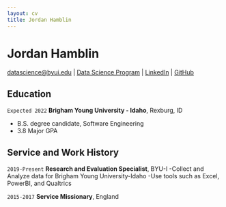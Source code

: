 ```yaml
---
layout: cv
title: Jordan Hamblin
---
```

# Jordan Hamblin

<div id="webaddress">
<a href="ham15041@byui.edu">datascience@byui.edu</a>
| <a href="https://byuidatascience.github.io/development.html">Data Science Program</a>
| <a href="https://www.linkedin.com/in/jordan-hamblin-5b0543194/">LinkedIn</a>
| <a href="https://github.com/byuids-resumes">GitHub</a>
</div>

<!-- https://www.monique.tech/the-art-of-markdown -->

## Education

`Expected 2022`
__Brigham Young University - Idaho__, Rexburg, ID
- B.S. degree candidate, Software Engineering
- 3.8 Major GPA

## Service and Work History

`2019-Present`
__Research and Evaluation Specialist__, BYU-I
-Collect and Analyze data for Brigham Young University-Idaho
-Use tools such as Excel, PowerBI, and Qualtrics


`2015-2017`
__Service Missionary__, England


<!-- ### Footer

Last updated: March 2021 -->


